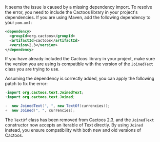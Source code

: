 It seems the issue is caused by a missing dependency import. To resolve the error, you need to include the Cactoos library in your project's dependencies. If you are using Maven, add the following dependency to your `pom.xml`:

```xml
<dependency>
  <groupId>org.cactoos</groupId>
  <artifactId>cactoos</artifactId>
  <version>2.3</version>
</dependency>
```

If you have already included the Cactoos library in your project, make sure the version you are using is compatible with the version of the `JoinedText` class you are trying to use.

Assuming the dependency is correctly added, you can apply the following patch to fix the error:

```java
-import org.cactoos.text.JoinedText;
+import org.cactoos.text.Joined;

-  new JoinedText(", ", new TextOf(currencies));
+  new Joined(", ", currencies);
```

The `TextOf` class has been removed from Cactoos 2.3, and the `JoinedText` constructor now accepts an Iterable of Text directly. By using `Joined` instead, you ensure compatibility with both new and old versions of Cactoos.